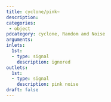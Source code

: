 ```yaml
---
title: cyclone/pink~
description:
categories:
 - object
pdcategory: cyclone, Random and Noise
arguments:
inlets:
  1st:
  - type: signal
    description: ignored
outlets:
  1st:
  - type: signal
    description: pink noise
draft: false
---
```

